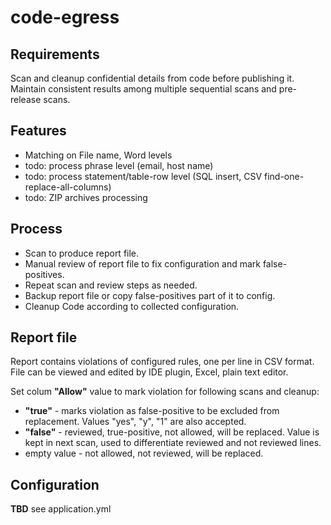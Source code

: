 # code-egress

## Requirements
Scan and cleanup confidential details from code before publishing it.
Maintain consistent results among multiple sequential scans and pre-release scans.

## Features
- Matching on File name, Word levels
- todo: process phrase level (email, host name)
- todo: process statement/table-row level (SQL insert, CSV find-one-replace-all-columns)  
- todo: ZIP archives processing

## Process
- Scan to produce report file.
- Manual review of report file to fix configuration and mark false-positives.
- Repeat scan and review steps as needed. 
- Backup report file or copy false-positives part of it to config. 
- Cleanup Code according to collected configuration.

## Report file
Report contains violations of configured rules, one per line in CSV format.
File can be viewed and edited by IDE plugin, Excel, plain text editor.

Set colum **"Allow"** value to mark violation for following scans and cleanup:
- **"true"** - marks violation as false-positive to be excluded from replacement. Values "yes", "y", "1" are also accepted.
- **"false"** - reviewed, true-positive, not allowed, will be replaced. Value is kept in next scan, used to differentiate reviewed and not reviewed lines.
- empty value - not allowed, not reviewed, will be replaced.

## Configuration
**TBD** see application.yml
